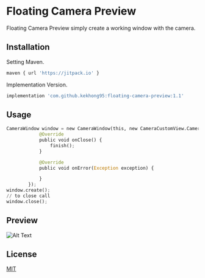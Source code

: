 # Floating Camera Preview

Floating Camera Preview simply create a working window with the camera.

## Installation

Setting Maven.

```bash
maven { url 'https://jitpack.io' }
```

Implementation Version.

```bash
implementation 'com.github.kekhong95:floating-camera-preview:1.1'
```

## Usage

```python
CameraWindow window = new CameraWindow(this, new CameraCustomView.CameraCustomViewListener() {
            @Override
            public void onClose() {
                finish();
            }

            @Override
            public void onError(Exception exception) {

            }
        });
window.create();
// to close call
window.close();
```

## Preview
![Alt Text](https://github.com/kekhong95/floating-camera-preview/blob/main/ezgif.com-gif-maker.gif)

## License
[MIT](https://choosealicense.com/licenses/mit/)
